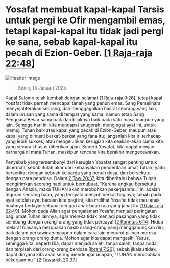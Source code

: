 
# Yosafat membuat kapal-kapal Tarsis untuk pergi ke Ofir mengambil emas, tetapi kapal-kapal itu tidak jadi pergi ke sana, sebab kapal-kapal itu pecah di Ezion-Geber. [[1 Raja-raja 22:48](http://alkitab.sabda.org/?1%20Raja-raja%2022:48)]

![Header Image](https://alkitab.app/slice/sunrise.jpg)

> Senin, 13 Januari 2025

Kapal Salomo telah kembali dengan selamat [[1 Raja-raja 9:26](http://alkitab.sabda.org/?1%20Raja-raja%209:26)], tetapi kapal Yosafat tidak pernah mencapai tanah yang penuh emas. Sang Pemelihara menyejahterakan seorang, dan menggagalkan hasrat seorang yang lain, dalam urusan yang sama di tempat yang sama, namun tetap Sang Penguasa Besar sama baik dan bijaknya baik pada satu masa maupun yang lain. Semoga hari ini kita mendapat anugerah, mengingat ayat ini, untuk memuji Tuhan baik atas kapal yang pecah di Ezion-Geber, maupun atas kapal yang dimuati berkat-berkat yang fana itu; janganlah kita iri terhadap yang lebih sukses, atau mengeluhkan kerugian kita seakan-akan cuma kita yang secara khusus diberikan ujian. Seperti Yosafat, kita dapat menjadi berharga di mata Tuhan, meskipun rencana kita berakhir mengecewakan.

Penyebab yang tersembunyi dari kerugian Yosafat sangat penting untuk dicermati, sebab itulah akar dari kebanyakan penderitaan umat Tuhan; yaitu berserikat dengan sebuah keluarga yang penuh dosa, dan bersekutu dengan para pendosa. Dalam [2 Taw 20:37](http://alkitab.sabda.org/?2%20Taw%2020:37), kita diberitahu bahwa Tuhan mengirimkan seorang nabi untuk bernubuat, ”Karena engkau bersekutu dengan Ahazia, maka TUHAN akan merobohkan pekerjaanmu.” Ini adalah teguran seorang bapa, yang ternyata menjadi berkat baginya; sebab pada ayat setelah ayat bacaan kita pagi ini, kita melihat Yosafat tidak mau anak buahnya berlayar sekapal dengan anak buah raja yang jahat itu [[1 Raja-raja 22:49](http://alkitab.sabda.org/?1%20Raja-raja%2022:49)]. Mohon pada Allah agar pengalaman Yosafat menjadi peringatan bagi umat Tuhan lainnya, agar mereka tidak menjadi pasangan yang tidak seimbang dengan orang-orang yang tidak percaya! [[2 Korintus 6:14](http://alkitab.sabda.org/?2%20Korintus%206:14)] Hidup melarat biasanya merupakan nasib orang-orang yang menggabungkan diri, baik dalam perkawinan maupun dalam cara lain menurut pilihan mereka, dengan orang-orang dunia. Mohon agar kita dapat mengasihi Yesus, sehingga kita, seperti Dia, dapat menjadi saleh, tanpa salah, tanpa noda, dan terpisah dari orang-orang berdosa [[Ibrani 7:26](http://alkitab.sabda.org/?Ibrani%207:26)]; sebab jikalau tidak, dapat dinyana kita akan sering mendengar ucapan, "TUHAN merobohkan pekerjaanmu." [[2 Tawarikh 20:37](http://alkitab.sabda.org/?2%20Tawarikh%2020:37)]
    